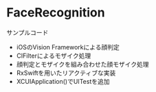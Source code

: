 # FaceRecognition
サンプルコード

- iOSのVision Frameworkによる顔判定
- CIFilterによるモザイク処理
- 顔判定とモザイクを組み合わせた顔モザイク処理
- RxSwiftを用いたリアクティブな実装
- XCUIApplication()でUITestを追加
